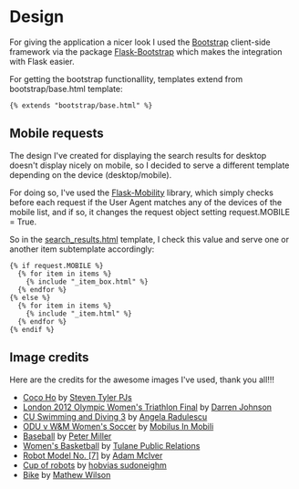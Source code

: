 # Design

For giving the application a nicer look I used the [Bootstrap](http://getbootstrap.com/) client-side framework via the package [Flask-Bootstrap](http://pythonhosted.org/Flask-Bootstrap/) which makes the integration with Flask easier.  

For getting the bootstrap functionallity, templates extend from bootstrap/base.html template:  
```
{% extends "bootstrap/base.html" %} 
```
  
  
## Mobile requests

The design I've created for displaying the search results for desktop doesn't display nicely on mobile, so I decided to serve a different template depending on the device (desktop/mobile).  

For doing so, I've used the [Flask-Mobility](https://flask-mobility.readthedocs.org/en/latest/) library, which simply checks before each request if the User Agent matches any of the devices of the mobile list, and if so, it changes the request object setting request.MOBILE = True.

So in the [search_results.html](https://github.com/rosariomgomez/tradyfit/blob/master/vagrant/tradyfit/app/templates/main/search_results.html) template, I check this value and serve one or another item subtemplate accordingly:  

```
{% if request.MOBILE %}
  {% for item in items %}
    {% include "_item_box.html" %}
  {% endfor %}
{% else %}
  {% for item in items %}
    {% include "_item.html" %}
  {% endfor %}
{% endif %}
```
  

## Image credits

Here are the credits for the awesome images I've used, thank you all!!!

- [Coco Ho](https://www.flickr.com/photos/funeralbell/14982897679/) by [Steven Tyler PJs](https://www.flickr.com/photos/funeralbell/)
- [London 2012 Olympic Women's Triathlon Final](https://www.flickr.com/photos/idarrenj/7724435280/) by [Darren Johnson](https://www.flickr.com/photos/idarrenj/)
- [CU Swimming and Diving 3](https://www.flickr.com/photos/walkingthedeepfield/3030728199/) by [Angela Radulescu](https://www.flickr.com/photos/walkingthedeepfield/)
- [ODU v W&M Women's Soccer](https://www.flickr.com/photos/mobili/9543090542/) by [Mobilus In Mobili](https://www.flickr.com/photos/mobili/)
- [Baseball](https://www.flickr.com/photos/pmillera4/16880380082/) by [Peter Miller](https://www.flickr.com/photos/pmillera4/)
- [Women's Basketball](https://www.flickr.com/photos/tulanesally/3333629830) by [Tulane Public Relations](https://www.flickr.com/photos/tulanesally/)
- [Robot Model No. [7]](https://www.flickr.com/photos/ad7m/3597656172) by [Adam McIver](https://www.flickr.com/photos/ad7m/)
- [Cup of robots](https://www.flickr.com/photos/striatic/1276095/) by [hobvias sudoneighm](https://www.flickr.com/photos/striatic/) 
- [Bike](https://www.flickr.com/photos/moff/4863871155) by [Mathew Wilson](https://www.flickr.com/photos/moff/)
